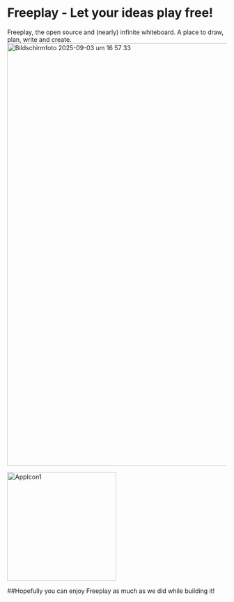 # Freeplay - Let your ideas play free!

Freeplay, the open source and (nearly) infinite whiteboard. A place to draw, plan, write and create.
<img width="1536" height="971" alt="Bildschirmfoto 2025-09-03 um 16 57 33" src="https://github.com/user-attachments/assets/70f48e04-79d9-4e0e-9c73-0b8ee7a48310" />

<img width="250" height="250" alt="AppIcon1" src="https://github.com/user-attachments/assets/69bdbb1e-35d6-41a4-9d29-2e77dfdc02ad" />

##Hopefully you can enjoy Freeplay as much as we did while building it!
